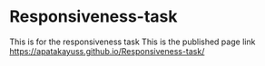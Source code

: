 # Responsiveness-task
This is for the responsiveness task
This is the published page link
https://apatakayuss.github.io/Responsiveness-task/
